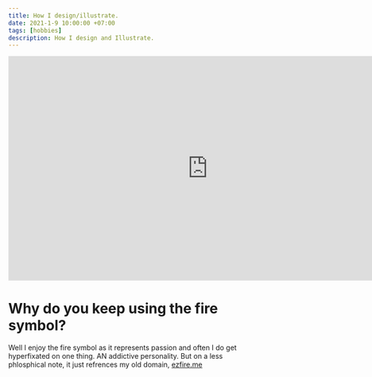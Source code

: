 ```yaml
---
title: How I design/illustrate.
date: 2021-1-9 10:00:00 +07:00
tags: [hobbies]
description: How I design and Illustrate.
---
```


<iframe style="border: 1px solid rgba(0, 0, 0, 0.1);" width="800" height="450" src="https://www.figma.com/embed?embed_host=share&url=https%3A%2F%2Fwww.figma.com%2Ffile%2F7MuSbhropPG2zjb1RTcSVA%2Flogo-drawing-board%3Fnode-id%3D0%253A1" allowfullscreen></iframe>

# Why do you keep using the fire symbol?

Well I enjoy the fire symbol as it represents passion and often I do get hyperfixated on one thing. AN addictive personality. But on a less phlosphical note, it just refrences my old domain, [ezfire.me](https://ezfire.me)